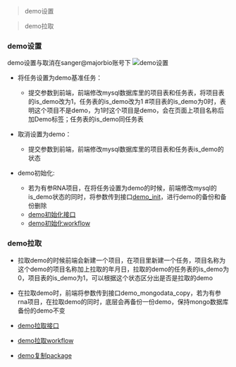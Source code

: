 >demo设置

>demo拉取

### demo设置

demo设置与取消在sanger@majorbio账号下
![demo设置](http://git.majorbio.com/sanger_bioinfo/SangerBiocluster/wikis/img/demo设置.png)

* 将任务设置为demo基准任务：
  * 提交参数到前端，前端修改mysql数据库里的项目表和任务表，将项目表的is_demo改为1，任务表的is_demo改为1  #项目表的is_demo为0时，表明这个项目不是demo，为1时这个项目是demo，会在页面上项目名称后加Demo标签；任务表的is_demo同任务表


* 取消设置为demo：
  * 提交参数到前端，前端修改mysql数据库里的项目表和任务表is_demo的状态


* demo初始化:
  * 若为有参RNA项目，在将任务设置为demo的时候，前端修改mysql的is_demo状态的同时，将参数传到接口[demo_init](http://git.majorbio.com/sanger_bioinfo/SangerBiocluster/webroot/mainapp/controllers/submit/demo_init.py)，进行demo的备份和备份删除
  * [demo初始化接口](http://git.majorbio.com/sanger_bioinfo/SangerBiocluster/webroot/mainapp/controllers/submit/demo_init.py)
  * [demo初始化workflow](http://git.majorbio.com/sanger_bioinfo/SangerBiocluster/src/mbio/workflows/copy_demo/demo_init.py)

### demo拉取

* 拉取demo的时候前端会新建一个项目，在项目里新建一个任务，项目名称为这个demo的项目名称加上拉取的年月日，拉取的demo的任务表的is_demo为0，项目表的is_demo为1，可以根据这个状态区分出是否是拉取的demo

* 在拉取demo时，前端将参数传到接口demo_mongodata_copy，若为有参rna项目，在拉取demo的同时，底层会再备份一份demo，保持mongo数据库备份的demo不变
* [demo拉取接口]()
* [demo拉取workflow]()
* [demo复制package]()
